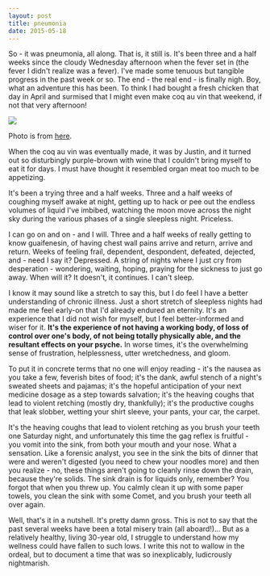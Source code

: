 ```yaml
---
layout: post
title: pneumonia
date: 2015-05-18
---
```


So - it was pneumonia, all along. That is, it still is. It's been three and a half weeks since the cloudy Wednesday afternoon when the fever set in (the fever I didn't realize was a fever). I've made some tenuous but tangible progress in the past week or so. The end - the real end - is finally nigh. Boy, what an adventure this has been. To think I had bought a fresh chicken that day in April and surmised that I might even make coq au vin that weekend, if not that very afternoon!

![]({{site.baseurl}}/images/2015-q2/coqauvin.jpg)
<figcaption class="caption">Photo is from <a href="http://www.boston.com/lifestyle/food/articles/2011/03/02/timeless_coq_au_vin_makes_the_most_of_simple_ingredients/">here</a>.</figcaption>

When the coq au vin was eventually made, it was by Justin, and it turned out so disturbingly purple-brown with wine that I couldn't bring myself to eat it for days. I must have thought it resembled organ meat too much to be appetizing.

It's been a trying three and a half weeks. Three and a half weeks of coughing myself awake at night, getting up to hack or pee out the endless volumes of liquid I've imbibed, watching the moon move across the night sky during the various phases of a single sleepless night. Priceless.

I can go on and on - and I will. Three and a half weeks of really getting to know guaifenesin, of having chest wall pains arrive and return, arrive and return. Weeks of feeling frail, dependent, despondent, defeated, dejected, and - need I say it? Depressed. A string of nights where I just cry from desperation - wondering, waiting, hoping, praying for the sickness to just go away. When will it? It doesn't, it continues. I can't sleep.

I know it may sound like a stretch to say this, but I do feel I have a better understanding of chronic illness. Just a short stretch of sleepless nights had made me feel early-on that I'd already endured an eternity. It's an experience that I did not wish for myself, but I feel better-informed and wiser for it. **It's the experience of not having a working body, of loss of control over one's body, of not being totally physically able, and the resultant effects on your psyche.** In worse times, it's the overwhelming sense of frustration, helplessness, utter wretchedness, and gloom.

To put it in concrete terms that no one will enjoy reading - it's the nausea as you take a few, feverish bites of food; it's the dank, awful stench of a night's sweated sheets and pajamas; it's the hopeful anticipation of your next medicine dosage as a step towards salvation; it's the heaving coughs that lead to violent retching (mostly dry, thankfully); it's the productive coughs that leak slobber, wetting your shirt sleeve, your pants, your car, the carpet.

It's the heaving coughs that lead to violent retching as you brush your teeth one Saturday night, and unfortunately this time the gag reflex is fruitful - you vomit into the sink, from both your mouth and your nose. What a sensation. Like a forensic analyst, you see in the sink the bits of dinner that were and weren't digested (you need to chew your noodles more) and then you realize - no, these things aren't going to cleanly rinse down the drain, because they're solids. The sink drain is for liquids only, remember? You forgot that when you threw up. You calmly clean it up with some paper towels, you clean the sink with some Comet, and you brush your teeth all over again.

Well, that's it in a nutshell. It's pretty damn gross. This is not to say that the past several weeks have been a total misery train (all aboard!)... But as a relatively healthy, living 30-year old, I struggle to understand how my wellness could have fallen to such lows. I write this not to wallow in the ordeal, but to document a time that was so inexplicably, ludicrously nightmarish.